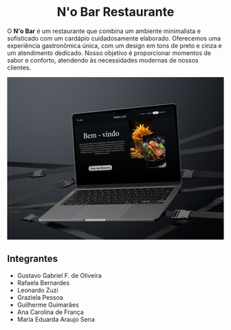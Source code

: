 
<h1 align="center" > <b> N'o Bar Restaurante </b> </h1>

O **N'o Bar** é um restaurante que combina um ambiente minimalista e sofisticado com um cardápio cuidadosamente elaborado. Oferecemos uma experiência gastronômica única, com um design em tons de preto e cinza e um atendimento dedicado. Nosso objetivo é proporcionar momentos de sabor e conforto, atendendo às necessidades modernas de nossos clientes.

![Mockup do Projeto](frontend/imagens/Thumbnailthumbnail.png)

## **Integrantes**

- Gustavo Gabriel F. de Oliveira
- Rafaela Bernardes
- Leonardo Zuzi
- Graziela Pessoa
- Guilherme Guimarães
- Ana Carolina de França
- Maria Eduarda Araujo Sena
